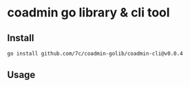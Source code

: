 # coadmin go library & cli tool

## Install

```bash
go install github.com/7c/coadmin-golib/coadmin-cli@v0.0.4
```

## Usage

